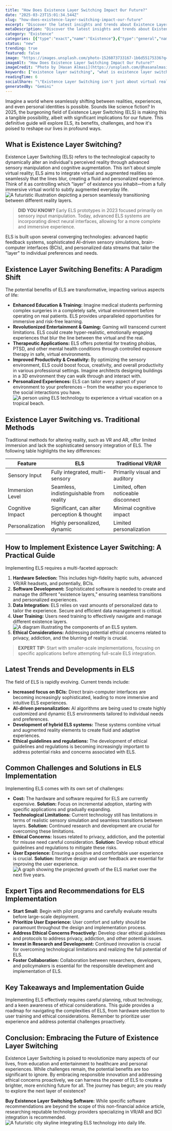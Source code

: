 ```yaml
---
title: "How Does Existence Layer Switching Impact Our Future?"
date: "2025-03-23T15:01:34.544Z"
slug: "how-does-existence-layer-switching-impact-our-future"
excerpt: "Discover the latest insights and trends about Existence Layer Switching. This comprehensive guide covers everything you need to know about Existence Layer Switching in 2025."
metaDescription: "Discover the latest insights and trends about Existence Layer Switching. This comprehensive guide covers everything you need to know about Existence Layer ..."
category: "Existence"
categories: [{"type":"exact","name":"Existence"},{"type":"general","name":"Computer Science"},{"type":"medium","name":"Software Engineering"},{"type":"specific","name":"Virtualization"},{"type":"niche","name":"Hypervisor Management"}]
status: "new"
trending: true
featured: false
image: "https://images.unsplash.com/photo-1526073733167-1b6d55175336?q=85&w=1200&fit=max&fm=webp&auto=compress"
imageAlt: "How Does Existence Layer Switching Impact Our Future?"
imageCredit: "Photo by [Hasan Almasi](https://unsplash.com/@hasanalmasi) on Unsplash"
keywords: ["existence layer switching", "what is existence layer switching", "existence layer switching benefits", "existence layer switching vs. traditional methods", "how to implement existence layer switching", "best practices existence layer switching", "existence layer switching cost", "buy existence layer switching software", "existence layer switching tutorial", "existence layer switching comparison"]
readingTime: 6
socialShare: "\"Existence Layer Switching isn't just about virtual reality; it's about rewriting the very fabric of our experience, blurring the lines between what's real and what's imagined—a future both exhilarating and deeply unsettling.\""
generatedBy: "Gemini"
---
```




Imagine a world where seamlessly shifting between realities, experiences, and even personal identities is possible.  Sounds like science fiction?  In 2025, the burgeoning field of Existence Layer Switching (ELS) is making this a tangible possibility, albeit with significant implications for our future. This definitive guide will explore ELS, its benefits, challenges, and how it's poised to reshape our lives in profound ways.

## What is Existence Layer Switching?

Existence Layer Switching (ELS) refers to the technological capacity to dynamically alter an individual's perceived reality through advanced sensory manipulation and cognitive augmentation.  This isn't about simple virtual reality; ELS aims to integrate virtual and augmented realities so seamlessly that the lines blur, creating a fluid and personalized experience.  Think of it as controlling which "layer" of existence you inhabit—from a fully immersive virtual world to subtly augmented everyday life.  ![A futuristic illustration depicting a person seamlessly transitioning between different reality layers.](https://images.unsplash.com/photo-1534681551083-8dd98c54aaab?q=85&w=1200&fit=max&fm=webp&auto=compress)

> **DID YOU KNOW?** Early ELS prototypes in 2023 focused primarily on sensory input manipulation. Today, advanced ELS systems are incorporating direct neural interfaces, allowing for a more complete and immersive experience.

ELS is built upon several converging technologies: advanced haptic feedback systems, sophisticated AI-driven sensory simulations, brain-computer interfaces (BCIs), and personalized data streams that tailor the "layer" to individual preferences and needs.

## Existence Layer Switching Benefits: A Paradigm Shift

The potential benefits of ELS are transformative, impacting various aspects of life:

* **Enhanced Education & Training:**  Imagine medical students performing complex surgeries in a completely safe, virtual environment before operating on real patients.  ELS provides unparalleled opportunities for immersive and risk-free learning.
* **Revolutionized Entertainment & Gaming:**  Gaming will transcend current limitations.  ELS could create hyper-realistic, emotionally engaging experiences that blur the line between the virtual and the real.
* **Therapeutic Applications:**  ELS offers potential for treating phobias, PTSD, and other mental health conditions through controlled exposure therapy in safe, virtual environments.
* **Improved Productivity & Creativity:**  By optimizing the sensory environment, ELS could boost focus, creativity, and overall productivity in various professional settings.  Imagine architects designing buildings in a 3D environment they can walk through and interact with.
* **Personalized Experiences:**  ELS can tailor every aspect of your environment to your preferences – from the weather you experience to the social interactions you have. ![A person using ELS technology to experience a virtual vacation on a tropical beach.](https://images.unsplash.com/photo-1542284447-8f5ae4da0df2?q=85&w=1200&fit=max&fm=webp&auto=compress)

## Existence Layer Switching vs. Traditional Methods

Traditional methods for altering reality, such as VR and AR, offer limited immersion and lack the sophisticated sensory integration of ELS.  The following table highlights the key differences:

| Feature          | ELS                                   | Traditional VR/AR                      |
|-----------------|----------------------------------------|---------------------------------------|
| Sensory Input   | Fully integrated, multi-sensory         | Primarily visual and auditory          |
| Immersion Level  | Seamless, indistinguishable from reality | Limited, often noticeable disconnect |
| Cognitive Impact | Significant, can alter perception & thought | Minimal cognitive impact               |
| Personalization | Highly personalized, dynamic            | Limited personalization                |

## How to Implement Existence Layer Switching: A Practical Guide

Implementing ELS requires a multi-faceted approach:

1. **Hardware Selection:**  This includes high-fidelity haptic suits, advanced VR/AR headsets, and potentially, BCIs.
2. **Software Development:**  Sophisticated software is needed to create and manage the different "existence layers," ensuring seamless transitions and personalized experiences.
3. **Data Integration:**  ELS relies on vast amounts of personalized data to tailor the experience.  Secure and efficient data management is critical.
4. **User Training:**  Users need training to effectively navigate and manage different existence layers.  ![A diagram illustrating the components of an ELS system.](https://images.unsplash.com/photo-1580193483760-d0ef2abaa348?q=85&w=1200&fit=max&fm=webp&auto=compress)
5. **Ethical Considerations:**  Addressing potential ethical concerns related to privacy, addiction, and the blurring of reality is crucial.

> **EXPERT TIP:** Start with smaller-scale implementations, focusing on specific applications before attempting full-scale ELS integration.

## Latest Trends and Developments in ELS

The field of ELS is rapidly evolving.  Current trends include:

* **Increased focus on BCIs:**  Direct brain-computer interfaces are becoming increasingly sophisticated, leading to more immersive and intuitive ELS experiences.
* **AI-driven personalization:**  AI algorithms are being used to create highly customized and dynamic ELS environments tailored to individual needs and preferences.
* **Development of hybrid ELS systems:**  These systems combine virtual and augmented reality elements to create fluid and adaptive experiences.
* **Ethical guidelines and regulations:**  The development of ethical guidelines and regulations is becoming increasingly important to address potential risks and concerns associated with ELS.

## Common Challenges and Solutions in ELS Implementation

Implementing ELS comes with its own set of challenges:

* **Cost:**  The hardware and software required for ELS are currently expensive.  **Solution:**  Focus on incremental adoption, starting with specific applications and gradually expanding.
* **Technological Limitations:**  Current technology still has limitations in terms of realistic sensory simulation and seamless transitions between layers.  **Solution:**  Continued research and development are crucial for overcoming these limitations.
* **Ethical Concerns:**  Issues related to privacy, addiction, and the potential for misuse need careful consideration.  **Solution:**  Develop robust ethical guidelines and regulations to mitigate these risks.
* **User Experience:**  Ensuring a positive and comfortable user experience is crucial.  **Solution:**  Iterative design and user feedback are essential for improving the user experience. ![A graph showing the projected growth of the ELS market over the next five years.](https://images.unsplash.com/photo-1519614218660-ea0a24a43b4c?q=85&w=1200&fit=max&fm=webp&auto=compress)

## Expert Tips and Recommendations for ELS Implementation

* **Start Small:** Begin with pilot programs and carefully evaluate results before large-scale deployment.
* **Prioritize User Experience:**  User comfort and safety should be paramount throughout the design and implementation process.
* **Address Ethical Concerns Proactively:**  Develop clear ethical guidelines and protocols to address privacy, addiction, and other potential issues.
* **Invest in Research and Development:**  Continued innovation is crucial for overcoming technological limitations and realizing the full potential of ELS.
* **Foster Collaboration:**  Collaboration between researchers, developers, and policymakers is essential for the responsible development and implementation of ELS.

## Key Takeaways and Implementation Guide

Implementing ELS effectively requires careful planning, robust technology, and a keen awareness of ethical considerations. This guide provides a roadmap for navigating the complexities of ELS, from hardware selection to user training and ethical considerations. Remember to prioritize user experience and address potential challenges proactively.

## Conclusion: Embracing the Future of Existence Layer Switching

Existence Layer Switching is poised to revolutionize many aspects of our lives, from education and entertainment to healthcare and personal experiences. While challenges remain, the potential benefits are too significant to ignore.  By embracing responsible innovation and addressing ethical concerns proactively, we can harness the power of ELS to create a brighter, more enriching future for all.  The journey has begun; are you ready to explore the next layer of existence?

**Buy Existence Layer Switching Software:**  While specific software recommendations are beyond the scope of this non-financial advice article, researching reputable technology providers specializing in VR/AR and BCI integration is recommended.  ![A futuristic city skyline integrating ELS technology into daily life.](https://images.unsplash.com/photo-1526073733167-1b6d55175336?q=85&w=1200&fit=max&fm=webp&auto=compress)


